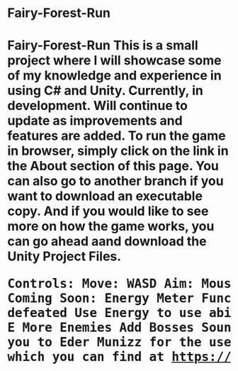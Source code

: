 # Fairy-Forest-Run
# Fairy-Forest-Run This is a small project where I will showcase some of my knowledge and experience in using C# and Unity. Currently, in development. Will continue to update as improvements and features are added. To run the game in browser, simply click on the link in the About section of this page. You can also go to another branch if you want to download an executable copy. And if you would like to see more on how the game works, you can go ahead aand download the Unity Project Files. <pre> Controls: Move: WASD Aim:  Mouse Fire: Left Mouse Button Pause: Space Coming Soon: Energy Meter Functionality Energy recharges as enemies are defeated Use Energy to use abilities Use ability one: Q Use ability two: E More Enemies Add Bosses Sounds and more visual effects Special thank you to Eder Munizz for the use of their beautiful Free Pixel Art Forest, which you can find at https://edermunizz.itch.io/free-pixel-art-forest. </pre>